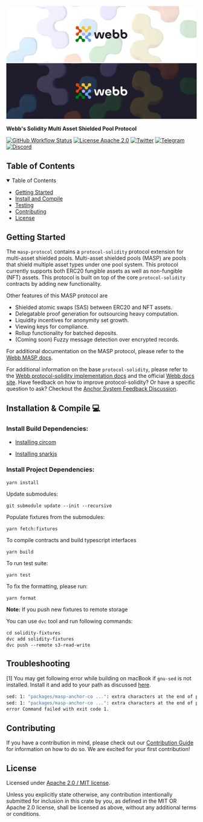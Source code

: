 <div align="center">
<a href="https://www.webb.tools/">

  ![Webb Logo](./.github/assets/webb_banner_light.png#gh-light-mode-only)
  ![Webb Logo](./.github/assets/webb_banner_dark.png#gh-dark-mode-only)
  </a>
</div>
<p align="left">
    <strong>Webb's Solidity Multi Asset Shielded Pool Protocol</strong>
</p>

[![GitHub Workflow Status](https://img.shields.io/github/actions/workflow/status/webb-tools/masp-protocol/check.yml?branch=main&style=flat-square)](https://github.com/webb-tools/masp-protocol/actions) [![License Apache 2.0](https://img.shields.io/badge/License-Apache%202.0-blue.svg?style=flat-square)](https://www.apache.org/licenses/LICENSE-2.0) [![Twitter](https://img.shields.io/twitter/follow/webbprotocol.svg?style=flat-square&label=Twitter&color=1DA1F2)](https://twitter.com/webbprotocol) [![Telegram](https://img.shields.io/badge/Telegram-gray?logo=telegram)](https://t.me/webbprotocol) [![Discord](https://img.shields.io/discord/833784453251596298.svg?style=flat-square&label=Discord&logo=discord)](https://discord.gg/cv8EfJu3Tn)


<!-- TABLE OF CONTENTS -->
<h2 id="table-of-contents" style=border:0!important> Table of Contents</h2>

<details open="open">
  <summary>Table of Contents</summary>
  <ul>
    <li><a href="#start"> Getting Started</a></li>
    <li><a href="#compile">Install and Compile</a></li>
    <li><a href="#test">Testing</a></li>
    <li><a href="#contribute">Contributing</a></li>
    <li><a href="#license">License</a></li>
  </ul>  
</details>

<h2 id="start"> Getting Started </h2>

The `masp-protocol` contains a `protocol-solidity` protocol extension for multi-asset shielded pools. Multi-asset shielded pools (MASP) are pools that shield multiple asset types under one pool system. This protocol currently supports both ERC20 fungible assets as well as non-fungible (NFT) assets. This protocol is built on top of the core `protocol-solidity` contracts by adding new functionality.

Other features of this MASP protocol are
- Shielded atomic swaps (SAS) between ERC20 and NFT assets.
- Delegatable proof generation for outsourcing heavy computation.
- Liquidity incentives for anonymity set growth.
- Viewing keys for compliance.
- Rollup functionality for batched deposits.
- (Coming soon) Fuzzy message detection over encrypted records.

For additional documentation on the MASP protocol, please refer to the [Webb MASP docs](https://docs.webb.tools/docs/protocols/masp/overview/).

For additional information on the base `protocol-solidity`, please refer to the [Webb protocol-solidity implementation docs](https://webb-tools.github.io/protocol-solidity/) and the official [Webb docs site](http://docs.webb.tools/). Have feedback on how to improve protocol-solidity? Or have a specific question to ask? Checkout the [Anchor System Feedback Discussion](https://github.com/webb-tools/feedback/discussions/categories/anchor-protocol).

<h2 id="compile"> Installation & Compile 💻 </h2>

### Install Build Dependencies: 

- [Installing circom](https://docs.circom.io/getting-started/installation/#installing-circom)

- [Installing snarkjs](https://docs.circom.io/getting-started/installation/#installing-snarkjs)

### Install Project Dependencies: 

```
yarn install 
```

Update submodules:

```
git submodule update --init --recursive
```

Populate fixtures from the submodules:

```
yarn fetch:fixtures
```

To compile contracts and build typescript interfaces

```
yarn build
```

To run test suite:

```
yarn test
```

To fix the formatting, please run:

```
yarn format
```


**Note:** If you push new fixtures to remote storage

You can use `dvc` tool and run following commands:
```
cd solidity-fixtures
dvc add solidity-fixtures
dvc push --remote s3-read-write
```

## Troubleshooting

[1] You may get following error while building on macBook if `gnu-sed` is not installed. Install it and add to your path as discussed [here](https://stackoverflow.com/questions/43696304/how-do-i-fix-sed-illegal-option-r-in-macos-sierra-android-build).
```bash
sed: 1: "packages/masp-anchor-co ...": extra characters at the end of p command
sed: 1: "packages/masp-anchor-co ...": extra characters at the end of p command
error Command failed with exit code 1.
```


<h2 id="contribute"> Contributing </h2>

If you have a contribution in mind, please check out our [Contribution Guide](./.github/CONTRIBUTING.md) for information on how to do so. We are excited for your first contribution!

<h2 id="license"> License </h2>

Licensed under <a href="LICENSE">Apache 2.0 / MIT license</a>.

Unless you explicitly state otherwise, any contribution intentionally submitted for inclusion in this crate by you, as defined in the MIT OR Apache 2.0 license, shall be licensed as above, without any additional terms or conditions.
